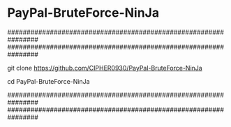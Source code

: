 # PayPal-BruteForce-NinJa
################################################################
################################################################

git clone https://github.com/CIPHER0930/PayPal-BruteForce-NinJa

cd PayPal-BruteForce-NinJa




################################################################
################################################################
